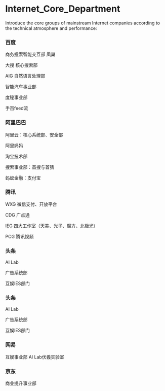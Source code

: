 # Internet_Core_Department
Introduce the core groups of mainstream Internet companies according to the technical atmosphere and performance:

### 百度
商务搜索智能交互部 凤巢

大搜 核心搜索部

AIG 自然语言处理部

智能汽车事业部

度秘事业部

手百feed流

### 阿里巴巴
阿里云：核心系统部、安全部

阿里妈妈

淘宝技术部

搜索事业部：首搜与首猜

蚂蚁金融：支付宝

### 腾讯
WXG 微信支付、开放平台

CDG 广点通

IEG 四大工作室（天美、光子、魔方、北极光）

PCG 腾讯视频

### 头条
AI Lab

广告系统部

互娱IES部门

### 头条
AI Lab

广告系统部

互娱IES部门

### 网易

互娱事业部
AI Lab伏羲实验室

### 京东
商业提升事业部
